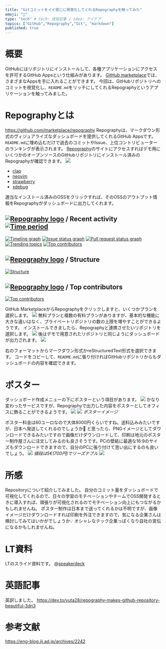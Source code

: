 ```yaml
---
title: "Gitコミットをイイ感じに視覚化してくれるRepographyを触ってみた"
emoji: "🐁"
type: "tech" # tech: 技術記事 / idea: アイデア
topics: ["GitHub","Repography","Git", "markdown"]
published: true
---
```


# 概要
GitHubにはリポジトリにインストールして、各種アプリケーションにアクセスを許可するGitHub Appsという仕組みがあります。
[GitHub marketplace](https://github.com/marketplace)では、さまざまなAppsを手に入れることができます。
今回は、GitHubリポジトリへのコミットを視覚化し、`README.md`をリッチにしてくれるRepographyというアプリケーションを触ってみました。

# Repographyとは
https://github.com/marketplace/repography
Repographyは、マークダウン形式のヴィジュアライズなダッシュボードを提供してくれるGitHub Appsです。`README.md`に埋め込むだけで過去のコミットやIssue、上位コントリビューターのランキングが表示されます。
[Repography](https://repography.com/)のサイトにアクセスすればデモ用にいくつかのオープンソースのGitHubリポジトリにインストール済みのRepographyが確認できます。
![](/images/repography-handson/image1.png)
- [clap](https://github.com/clap-rs/clap)
- [neovim](https://github.com/neovim/neovim)
- [strawberry](https://github.com/strawberry-graphql/strawberry)
- [xdebug](https://github.com/xdebug/xdebug)

適当なインストール済みのOSSをクリックすれば、そのOSSのアウトプット情報をRepographyがダッシュボードに出力してくれます。
## [![Repography logo](https://images.repography.com/logo.svg)](https://repography.com) / Recent activity [![Time period](https://images.repography.com/0/neovim/neovim/recent-activity/d751713988987e9331980363e24189ce_badge.svg)](https://repography.com)
[![Timeline graph](https://images.repography.com/0/neovim/neovim/recent-activity/d751713988987e9331980363e24189ce_timeline.svg)](https://github.com/neovim/neovim/commits)
[![Issue status graph](https://images.repography.com/0/neovim/neovim/recent-activity/d751713988987e9331980363e24189ce_issues.svg)](https://github.com/neovim/neovim/issues)
[![Pull request status graph](https://images.repography.com/0/neovim/neovim/recent-activity/d751713988987e9331980363e24189ce_prs.svg)](https://github.com/neovim/neovim/pulls)
[![Trending topics](https://images.repography.com/0/neovim/neovim/recent-activity/d751713988987e9331980363e24189ce_words.svg)](https://github.com/neovim/neovim/commits)
[![Top contributors](https://images.repography.com/0/neovim/neovim/recent-activity/d751713988987e9331980363e24189ce_users.svg)](https://github.com/neovim/neovim/graphs/contributors)

## [![Repography logo](https://images.repography.com/logo.svg)](https://repography.com) / Structure
[![Structure](https://images.repography.com/0/clap-rs/clap/structure/f00e021e8d4f56f5a659737a2301b4c1_table.svg)](https://github.com/clap-rs/clap)

## [![Repography logo](https://images.repography.com/logo.svg)](https://repography.com) / Top contributors
[![Top contributors](https://images.repography.com/0/clap-rs/clap/top-contributors/d751713988987e9331980363e24189ce_table.svg)](https://github.com/clap-rs/clap/graphs/contributors)

GitHub MarketplaceからRepographyをクリックしますと、いくつかプランを選択します。
![](/images/repography-handson/image2.png)
無料プランと複数の有料プランがありますが、基本的な機能に大きな違いはなく、プライベートリポジトリの数の上限を増やすことができるようです。
インストールできましたら、Repographyと連携させたいリポジトリを選択します。
![](/images/repography-handson/image3.png)
後はデモで用意されたリポジトリと同じようにダッシュボードが出力されます。
![](/images/repography-handson/image4.png)

右のフォーマットからマークダウン形式かreStructuredText形式を選択できます。
コードをコピーして、`README.md`に張り付ければGitHubリポジトリからもダッシュボードの内容を確認できます。
# ポスター
ダッシュボード作成メニューの下にポスターという項目があります。
![](/images/repography-handson/image5.png)
かなり変わったサービスですが、Repographyで出力した内容をポスターとしてオフィスに飾ることができるようです。
![](/images/repography-handson/image6.png)
![](/images/repography-handson/image7.png)
*ポスターイメージ*

ポスター料金は60ユーロなので大体8000円くらいですね。送料込みみたいですが、日本へ発送してくれるのでしょうか🤔
と思ったら、PNGイメージとしてダウンロードできるみたいですので画像だけダウンロードして、印刷は地元のポスター制作屋さんに注文してみるのも良さそうです。PCの壁紙に最適な16:9のサイズもダウンロードできますので、自分のPCに張り付けて思い出にするのも良いでしょう。
![](/images/repography-handson/image8.png)
*値段は5€(700円)でリーズナブル*
![](/images/repography-handson/image9.png)

# 所感
Repositoryについて紹介してみました。
自分のコミット量をダッシュボードで可視化してくれるので、日々の学習のモチベーションやチームでOSS開発するときに導入すれば、頑張りが可視化されるのでモチベーション向上にもつながるかもしれませんね。
ポスター制作は日本まで送ってくれるかは不明ですが、画像イメージだけダウンロードすれば印刷を外注できますので、気になる企業さんは検討してみてはいかがでしょうか💡
オシャレなテック企業っぽくなり自社の宣伝になるかもしれませんね。
# LT資料
LTのスライド資料です。
@[speakerdeck](704db58db30d49a8ae9f90b3631c6c08)

# 英語記事
英訳しました。
https://dev.to/yuta28/repography-makes-github-repository-beautiful-3dn3
# 参考文献
https://eng-blog.iij.ad.jp/archives/2242